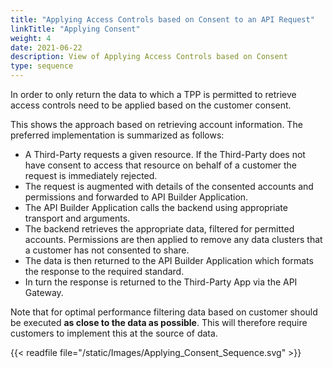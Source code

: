 ```yaml
---
title: "Applying Access Controls based on Consent to an API Request"
linkTitle: "Applying Consent"
weight: 4
date: 2021-06-22
description: View of Applying Access Controls based on Consent
type: sequence
---
```


In order to only return the data to which a TPP is permitted to retrieve access controls need to be applied based on the customer consent.

This shows the approach based on retrieving account information. The preferred implementation is summarized as follows:

-   A Third-Party requests a given resource. If the Third-Party does not have consent to access that resource on behalf of a customer the request is immediately rejected.
-   The request is augmented with details of the consented accounts and permissions and forwarded to API Builder Application.
-   The API Builder Application calls the backend using appropriate transport and arguments.
-   The backend retrieves the appropriate data, filtered for permitted accounts. Permissions are then applied to remove any data clusters that a customer has not consented to share.
-   The data is then returned to the API Builder Application which formats the response to the required standard.
-   In turn the response is returned to the Third-Party App via the API Gateway.

Note that for optimal performance filtering data based on customer should be executed **as close to the data as possible**. This will therefore require customers to implement this at the source of data.

{{< readfile file="/static/Images/Applying_Consent_Sequence.svg" >}}

